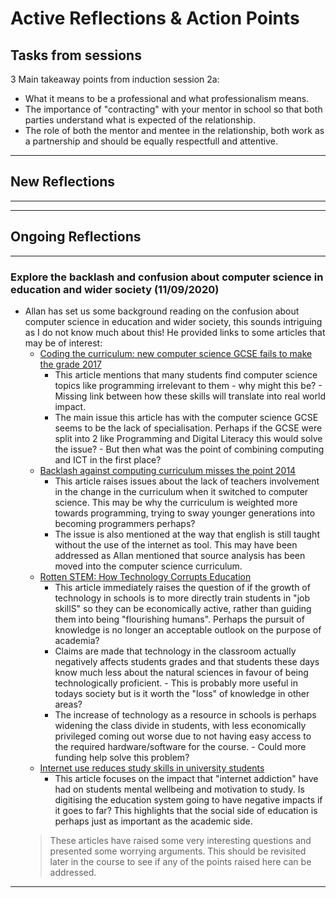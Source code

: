 # Active Reflections & Action Points
## Tasks from sessions
3 Main takeaway points from induction session 2a:
* What it means to be a professional and what professionalism means.
* The importance of "contracting" with your mentor in school so that both parties understand what is expected of the relationship.
* The role of both the mentor and mentee in the relationship, both work as a partnership and should be equally respectfull and attentive. 
---

## New Reflections
---

---
## Ongoing Reflections
---
### Explore the backlash and confusion about computer science in education and wider society (11/09/2020)
* Allan has set us some background reading on the confusion about computer science in education and wider society, this sounds intriguing as I do not know much about this! He provided links to some articles that may be of interest:
    * [Coding the curriculum: new computer science GCSE fails to make the grade 2017](https://theconversation.com/coding-the-curriculum-new-computer-science-gcse-fails-to-make-the-grade-79780)
        * This article mentions that many students find computer science topics like programming irrelevant to them - why might this be? - Missing link between how these skills will translate into real world impact.
        * The main issue this article has with the computer science GCSE seems to be the lack of specialisation. Perhaps if the GCSE were split into 2 like Programming and Digital Literacy this would solve the issue? - But then what was the point of combining computing and ICT in the first place?
    * [Backlash against computing curriculum misses the point 2014](https://theconversation.com/backlash-against-computing-curriculum-misses-the-point-22380)
        * This article raises issues about the lack of teachers involvement in the change in the curriculum when it switched to computer science. This may be why the curriculum is weighted more towards programming, trying to sway younger generations into becoming programmers perhaps?
        * The issue is also mentioned at the way that english is still taught without the use of the internet as tool. This may have been addressed as Allan mentioned that source analysis has been moved into the computer science curriculum.
    * [Rotten STEM: How Technology Corrupts Education](https://americanaffairsjournal.org/2019/08/rotten-stem-how-technology-corrupts-education/)
        * This article immediately raises the question of if the growth of technology in schools is to more directly train students in "job skillS" so they can be economically active, rather than guiding them into being "flourishing humans". Perhaps the pursuit of knowledge is no longer an acceptable outlook on the purpose of academia?   
        * Claims are made that technology in the classroom actually negatively affects students grades and that students these days know much less about the natural sciences in favour of being technologically proficient. - This is probably more useful in todays society but is it worth the "loss" of knowledge in other areas?
        * The increase of technology as a resource in schools is perhaps widening the class divide in students, with less economically privileged coming out worse due to not having easy access to the required hardware/software for the course. - Could more funding help solve this problem?
    * [Internet use reduces study skills in university students](https://www.sciencedaily.com/releases/2020/01/200117085321.htm)
        * This article focuses on the impact that "internet addiction" have had on students mental wellbeing and motivation to study. Is digitising the education system going to have negative impacts if it goes to far? This highlights that the social side of education is perhaps just as important as the academic side.
  > These articles have raised some very interesting questions   and presented some worrying arguments. This should be revisited later in the course to see if any of the points raised here can be addressed. 
---
